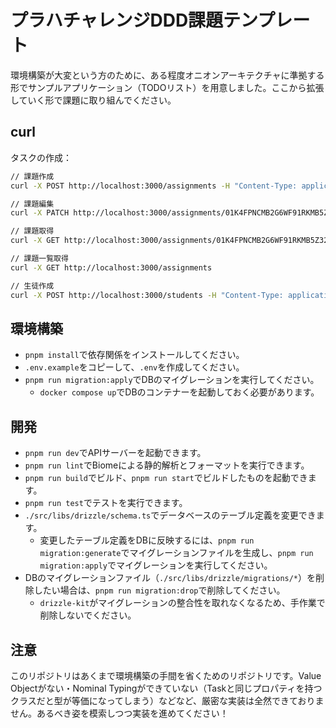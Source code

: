 # プラハチャレンジDDD課題テンプレート

環境構築が大変という方のために、ある程度オニオンアーキテクチャに準拠する形でサンプルアプリケーション（TODOリスト）を用意しました。ここから拡張していく形で課題に取り組んでください。

## curl

タスクの作成： 

```bash
// 課題作成
curl -X POST http://localhost:3000/assignments -H "Content-Type: application/json" -d '{"name": "特大課題DDD", "contentUrl": "https://separated-rover-67e.notion.site/DDD-03e9d01f643244f0ad9d80f148a46563"}'

// 課題編集
curl -X PATCH http://localhost:3000/assignments/01K4FPNCMB2G6WF91RKMB5Z32G -H "Content-Type: application/json" -d '{"name": "特大課題：プラハチャレンジをDDDで実装してみる"}'

// 課題取得
curl -X GET http://localhost:3000/assignments/01K4FPNCMB2G6WF91RKMB5Z32G

// 課題一覧取得
curl -X GET http://localhost:3000/assignments

// 生徒作成
curl -X POST http://localhost:3000/students -H "Content-Type: application/json" -d '{"firstName": "test", "lastName": "name", "email": "test@example.com"}'

```


## 環境構築

- `pnpm install`で依存関係をインストールしてください。
- `.env.example`をコピーして、`.env`を作成してください。
- `pnpm run migration:apply`でDBのマイグレーションを実行してください。
  - `docker compose up`でDBのコンテナーを起動しておく必要があります。

## 開発

- `pnpm run dev`でAPIサーバーを起動できます。
- `pnpm run lint`でBiomeによる静的解析とフォーマットを実行できます。
- `pnpm run build`でビルド、`pnpm run start`でビルドしたものを起動できます。
- `pnpm run test`でテストを実行できます。
- `./src/libs/drizzle/schema.ts`でデータベースのテーブル定義を変更できます。
  - 変更したテーブル定義をDBに反映するには、`pnpm run migration:generate`でマイグレーションファイルを生成し、`pnpm run migration:apply`でマイグレーションを実行してください。
- DBのマイグレーションファイル（`./src/libs/drizzle/migrations/*`）を削除したい場合は、`pnpm run migration:drop`で削除してください。
  - `drizzle-kit`がマイグレーションの整合性を取れなくなるため、手作業で削除しないでください。

## 注意

このリポジトリはあくまで環境構築の手間を省くためのリポジトリです。Value Objectがない・Nominal Typingができていない（Taskと同じプロパティを持つクラスだと型が等価になってしまう）などなど、厳密な実装は全然できておりません。あるべき姿を模索しつつ実装を進めてください！
